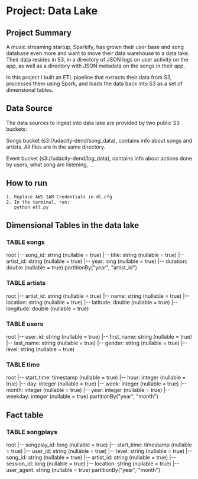 # Project: Data Lake

## Project Summary
A music streaming startup, Sparkify, has grown their user base and song database even more and want to move their data warehouse to a data lake. Their data resides in S3, in a directory of JSON logs on user activity on the app, as well as a directory with JSON metadata on the songs in their app.

In this project I built an ETL pipeline that extracts their data from S3, processes them using Spark, and loads the data back into S3 as a set of dimensional tables.


## Data Source
The data sources to ingest into data lake are provided by two public S3 buckets:

Songs bucket (s3://udacity-dend/song_data), contains info about songs and artists. All files are in the same directory.

Event bucket (s3://udacity-dend/log_data), contains info about actions done by users, what song are listening, ...

## How to run
    1. Replace AWS IAM Credentials in dl.cfg
    2. In the terminal, run:
       python etl.py

## Dimensional Tables in the data lake
### TABLE songs

root
 |-- song_id: string (nullable = true)
 |-- title: string (nullable = true)
 |-- artist_id: string (nullable = true)
 |-- year: long (nullable = true)
 |-- duration: double (nullable = true)
partitionBy("year", "artist_id")

### TABLE artists
 
 root
 |-- artist_id: string (nullable = true)
 |-- name: string (nullable = true)
 |-- location: string (nullable = true)
 |-- latitude: double (nullable = true)
 |-- longitude: double (nullable = true)
 
### TABLE users

root
 |-- user_id: string (nullable = true)
 |-- first_name: string (nullable = true)
 |-- last_name: string (nullable = true)
 |-- gender: string (nullable = true)
 |-- level: string (nullable = true)
 
### TABLE time

root
 |-- start_time: timestamp (nullable = true)
 |-- hour: integer (nullable = true)
 |-- day: integer (nullable = true)
 |-- week: integer (nullable = true)
 |-- month: integer (nullable = true)
 |-- year: integer (nullable = true)
 |-- weekday: integer (nullable = true)
partitionBy("year", "month")

## Fact table

### TABLE songplays
root
 |-- songplay_id: long (nullable = true)
 |-- start_time: timestamp (nullable = true)
 |-- user_id: string (nullable = true)
 |-- level: string (nullable = true)
 |-- song_id: string (nullable = true)
 |-- artist_id: string (nullable = true)
 |-- session_id: long (nullable = true)
 |-- location: string (nullable = true)
 |-- user_agent: string (nullable = true)
partitionBy("year", "month")